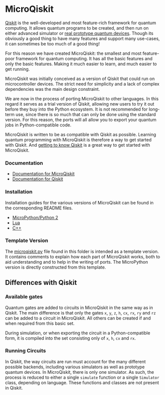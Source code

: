 # MicroQiskit

[Qiskit](https://qiskit.org) is the well-developed and most feature-rich framework for quantum computing. It allows quantum programs to be created, and then run on either advanced simulator or [real prototype quantum devices](https://quantum-computing.ibm.com). Though its obviously a good thing to have many features and support many use-cases, it can sometimes be too much of a good thing!

For this reason we have created MicroQiskit: the smallest and most feature-poor framework for quantum computing. It has all the basic features and only the basic features. Making it much easier to learn, and much easier to get running.

MicroQiskit was initially conceived as a version of Qiskit that could run on microcontroller devices. The strict need for simplicity and a lack of complex dependencies was the main design constraint.

We are now in the process of porting MicroQiskit to other languages. In this regard it serves as a trial version of Qiskit, allowing new users to try it out before they buy into the Python ecosystem. It is not recommended for long-term use, since there is so much that can only be done using the standard version. For this reason, the ports will all allow you to export your quantum jobs in Python-compatible code.

MicroQiskit is written to be as compatible with Qiskit as possible. Learning quantum programming with MicroQiskit is therefore a way to get started with Qiskit. And [getting to know Qiskit](https://community.qiskit.org/textbook) is a great way to get started with MicroQiskit.

### Documentation

* [Documentation for MicroQiskit](https://microqiskit.readthedocs.io/en/latest/#)
* [Documentation for Qiskit](https://qiskit.org/documentation/)

### Installation

Installation guides for the various versions of MicroQiskit can be found in the corresponding README files.

* [MicroPython/Python 2](versions/MicroPython/README.md)
* [Lua](versions/Lua/LUA.md)
* [C++](versions/C++/README.md)


### Template Version

The [microqiskit.py](microqiskit.py) file found in this folder is intended as a template version. It contains comments to explain how each part of MicroQiskit works, both to aid understanding and to help in the writing of ports. The MicroPython version is directly constructed from this template.

## Differences with Qiskit

### Available gates

Quantum gates are added to circuits in MicroQiskit in the same way as in Qiskit. The main difference is that only the gates `x`, `y`, `z`, `h`, `cx`, `rx`, `ry` and `rz` can be added to a circuit in MicroQiskit. All others can be created if and when required from this basic set.

During simulation, or when exporting the circuit in a Python-compatible form, it is compiled into the set consisting only of `x`, `h`, `cx` and `rx`.

### Running Circuits

In Qiskit, the way circuits are run must account for the many different possible backends, including various simulators as well as prototype quantum devices. In MicroQiskit, there is only one simulator. As such, the process is reduced to either a single `simulate` function or a single `Simulator` class, depending on language. These functions and classes are not present in Qiskit.
